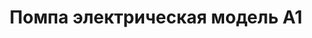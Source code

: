 ---
title: Помпа электрическая модель А1
order: 5
price: 1000
featuredImage: ../../images/pomp-a1.jpg
---